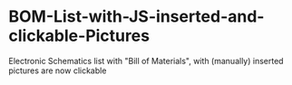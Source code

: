 # BOM-List-with-JS-inserted-and-clickable-Pictures
Electronic Schematics list with "Bill of Materials", with (manually) inserted pictures are now clickable
